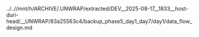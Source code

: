 ../..//mnt/h/ARCHIVE/.UNWRAP/extracted/DEV__2025-08-17__1833__host-duri-head/__UNWRAP/83a25563c4/backup_phase5_day1_day7/day1/data_flow_design.md